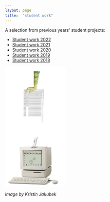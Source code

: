 ```yaml
---
layout: page
title:  "student work"
---
```


A selection from previous years' student projects:
 
* [Student work 2022](./_posts/2021-07-15-projects2021.md)
* [Student work 2021](./_posts/2021-07-15-projects2021.md)
* [Student work 2020](./_posts/2020-07-15-projects2020.md)
* [Student work 2019](./_posts/2019-07-15-projects2019.md)
* [Student work 2018](./_posts/2018-07-15-projects2018.md)

<img src= "./assets/algorthmic-bias-.gif" alt="visual" width="200"/>

*Image by Kristin Jakubek*

